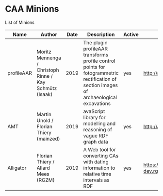 # CAA Minions

List of Minions

 Name  | Author | Date | Description | Active | Link | Status
| ------------- | ------------- | ------------- | ------------- | ------------- | ------------- | ------------- |
| profileAAR  | Moritz Mennenga / Christoph Rinne / Kay Schmütz (Isaak)  | 2019  | The plugin profileAAR transforms profile control points for fotogrammetric rectification of section images of archaeological excavations  | yes  | http://plugins.qgis.org/plugins/profileAAR/ | unknown |
| AMT  | Martin Unold / Florian Thiery (mainzed)  | 2019  | avaScript library for modelling and reasoning of vague RDF graph data  | yes  | http://academic-meta-tool.xyz/ | prototype |
| Alligator  | Florian Thiery / Allard Mees (RGZM)  | 2019  | A Web tool for converting CAs with dating information to relative time intervals as RDF | yes  | https://java-dev.rgzm.de/webapp_alligator/ | prototype |
